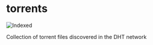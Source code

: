 torrents 
========
![Indexed](https://img.shields.io/badge/indexed-205511-blue)

Collection of torrent files discovered in the DHT network
